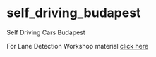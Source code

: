 # self_driving_budapest
Self Driving Cars Budapest

For Lane Detection Workshop material [click here](https://github.com/tempflip/self_driving_budapest/tree/master/workshop1_lane_detection)
